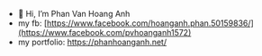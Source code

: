 - 👋 Hi, I’m Phan Van Hoang Anh
- my fb: [https://www.facebook.com/hoanganh.phan.50159836/](https://www.facebook.com/pvhoanganh1572)
- my portfolio: https://phanhoanganh.net/

